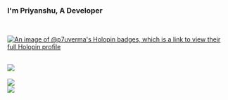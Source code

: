 ### I'm Priyanshu, A Developer 

<br/>

[![An image of @p7uverma's Holopin badges, which is a link to view their full Holopin profile](https://holopin.me/p7uverma)](https://holopin.io/@p7uverma)

<br/>


<div align="start"><img src="https://github-readme-stats.vercel.app/api?username=priyanshuverma-dev&show_icons=true&theme=dark&count_private=true&hide_border=true" align="center" /></div>  

<br/>

  <img src="https://quotes-github-readme.vercel.app/api?type=horizontal&theme=tokyonight" align="center" />
<br/>

<div align="start">
<img src="https://komarev.com/ghpvc/?username=priyanshuverma-dev&&style=flat-rounded" align="center" />
</div>  
<br/>  


